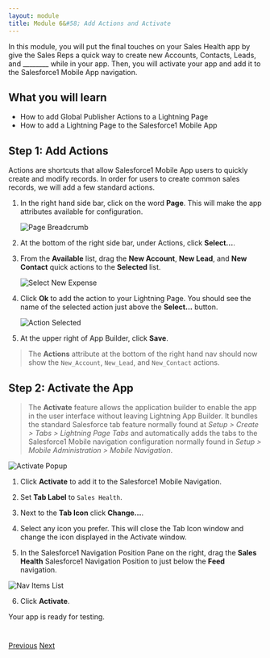 ```yaml
---
layout: module
title: Module 6&#58; Add Actions and Activate 
---
```


In this module, you will put the final touches on your Sales Health app by give the Sales Reps a quick way to create new Accounts, Contacts, Leads, and ________ while in your app. Then, you will activate your app and add it to the Salesforce1 Mobile App navigation.

## What you will learn

- How to add Global Publisher Actions to a Lightning Page
- How to add a Lightning Page to the Salesforce1 Mobile App

## Step 1: Add Actions

Actions are shortcuts that allow Salesforce1 Mobile App users to quickly create and modify records. In order for users to create common sales records, we will add a few standard actions. 

1. In the right hand side bar, click on the word **Page**. This will make the app attributes available for configuration. 

    ![Page Breadcrumb](images/lab-right-nav-breadcrumb-highlighted.png)

2. At the bottom of the right side bar, under Actions, click **Select...**.

3. From the **Available** list, drag the **New Account**, **New Lead**, and **New Contact** quick actions to the **Selected** list. 

    ![Select New Expense](images/lab-select-actions.png)

4. Click **Ok** to add the action to your Lightning Page. You should see the name of the selected action just above the **Select...** button.

    ![Action Selected](images/lab-actions-selected.png)

5. At the upper right of App Builder, click **Save**. 

> The **Actions** attribute at the bottom of the right hand nav should now show the `New_Account`, `New_Lead`, and `New_Contact` actions. 

## Step 2: Activate the App

>The **Activate** feature allows the application builder to enable the app in the user interface without leaving Lightning App Builder. It bundles the standard Salesforce tab feature normally found at _Setup > Create > Tabs > Lightning Page Tabs_ and automatically adds the tabs to the Salesforce1 Mobile navigation configuration normally found in _Setup > Mobile Administration > Mobile Navigation_. 

![Activate Popup](images/lab-activate-popup.png)

1. Click **Activate** to add it to the Salesforce1 Mobile Navigation. 

2. Set **Tab Label** to `Sales Health`.

3. Next to the **Tab Icon** click **Change...**.

4. Select any icon you prefer. This will close the Tab Icon window and change the icon displayed in the Activate window. 

5. In the Salesforce1 Navigation Position Pane on the right, drag the **Sales Health** Salesforce1 Navigation Position to just below the **Feed** navigation. 

![Nav Items List](images/lab-nav-items-list.png)

6. Click **Activate**.

Your app is ready for testing.


<div class="row" style="margin-top:40px;">
<div class="col-sm-12">
<a href="create-contactlist-component.html" class="btn btn-default"><i class="glyphicon glyphicon-chevron-left"></i> Previous</a>
<a href="create-contactdetails-component.html" class="btn btn-default pull-right">Next <i class="glyphicon glyphicon-chevron-right"></i></a>
</div>
</div>
